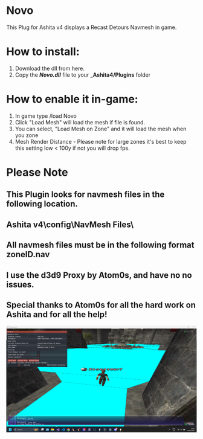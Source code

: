 # Novo

This Plug for Ashita v4 displays a Recast Detours Navmesh in game.

# How to install:
1. Download the dll from here.
2. Copy the **_Novo.dll_** file to your **_Ashita4/Plugins** folder

# How to enable it in-game:
1. In game type /load Novo
2. Click "Load Mesh" will load the mesh if file is found.
3. You can select, "Load Mesh on Zone" and it will load the mesh when you zone 
4. Mesh Render Distance - Please note for large zones it's best to keep this setting low < 100y
   if not you will drop fps. 
   
 # Please Note 
 ## This Plugin looks for navmesh files in the following location.
 ## Ashita v4\config\NavMesh Files\
 ## All navmesh files must be in the following format zoneID.nav
 ## I use the d3d9 Proxy by Atom0s, and have no no issues. 

## Special thanks to Atom0s for all the hard work on Ashita and for all the help!  
![Alt text](https://github.com/xenonsmurf/Ashita-4-Plugins-and-Addons/blob/master/Novo/test1.png  "example1")

